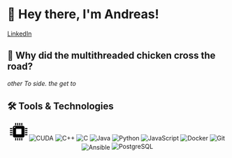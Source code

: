 # 👋 Hey there, I'm Andreas!
[LinkedIn](https://www.linkedin.com/in/astratakis/)  

## 🐔 Why did the multithreaded chicken cross the road?
<p><em>other To side. the get to</em></p>

## 🛠️ Tools & Technologies

<p align="center">
  <img src="./assets/vhdl.svg" width="40" height="40" alt="VHDL"/>
  <img src="https://www.svgrepo.com/show/373541/cuda.svg" width="40" height="40" alt="CUDA"/>
  <img src="https://cdn.jsdelivr.net/gh/devicons/devicon/icons/cplusplus/cplusplus-original.svg" width="40" height="40" alt="C++"/>
  <img src="https://cdn.jsdelivr.net/gh/devicons/devicon/icons/c/c-original.svg" width="40" height="40" alt="C"/>
  <img src="https://cdn.jsdelivr.net/gh/devicons/devicon/icons/java/java-original.svg" width="40" height="40" alt="Java"/>
  <img src="https://cdn.jsdelivr.net/gh/devicons/devicon/icons/python/python-original.svg" width="40" height="40" alt="Python"/>
  <img src="https://cdn.jsdelivr.net/gh/devicons/devicon/icons/javascript/javascript-original.svg" width="40" height="40" alt="JavaScript"/>
  <img src="https://cdn.jsdelivr.net/gh/devicons/devicon/icons/docker/docker-original.svg" width="40" height="40" alt="Docker"/>
  <img src="https://cdn.jsdelivr.net/gh/devicons/devicon/icons/git/git-original.svg" width="40" height="40" alt="Git"/>
  <img src="https://cdn.jsdelivr.net/gh/devicons/devicon/icons/ansible/ansible-original.svg" width="40" height="40" alt="Ansible" style="position: relative; top: 4px;"/>
  <img src="https://cdn.jsdelivr.net/gh/devicons/devicon/icons/postgresql/postgresql-original.svg" width="40" height="40" alt="PostgreSQL" style="position: relative; top: 2px;"/>
</p>

